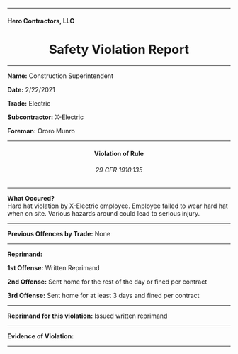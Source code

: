 <hr>
<h4>Hero Contractors, LLC</h4>
<center><h1> Safety Violation Report </h1></center>
<hr>

<p><b>Name:</b> Construction Superintendent</p>
<p><b>Date:</b> 2/22/2021</p>
<p><b>Trade:</b> Electric</p>
<p><b>Subcontractor:</b> X-Electric</p>
<p><b>Foreman:</b> Ororo Munro</p>
<hr>

<center><h4> Violation of Rule </h4></center>
<center><h6> 29 CFR 1910.135 </h6></center>
<hr>

<p><b>What Occured?</b><br>
Hard hat violation by X-Electric employee.  Employee failed to wear hard hat when on site.  Various hazards around could lead to serious injury.</p>
<hr>

<p><b>Previous Offences by Trade:</b> None</p>
<hr>

<p><b>Reprimand:</b></p>
<p><b>1st Offense:</b> Written Reprimand</p>
<p><b>2nd Offense:</b> Sent home for the rest of the day or fined per contract</p>
<p><b>3rd Offense:</b> Sent home for at least 3 days and fined per contract</p>
<hr>

<p><b>Reprimand for this violation:</b> Issued written reprimand</p>
<hr>
<p><b>Evidence of Violation:</b></p>
<hr>